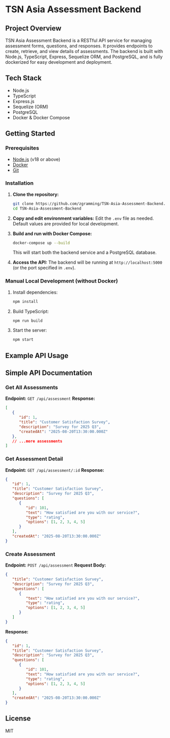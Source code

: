 
# TSN Asia Assessment Backend

## Project Overview
TSN Asia Assessment Backend is a RESTful API service for managing assessment forms, questions, and responses. It provides endpoints to create, retrieve, and view details of assessments. The backend is built with Node.js, TypeScript, Express, Sequelize ORM, and PostgreSQL, and is fully dockerized for easy development and deployment.


## Tech Stack
- Node.js
- TypeScript
- Express.js
- Sequelize (ORM)
- PostgreSQL
- Docker & Docker Compose

## Getting Started

### Prerequisites
- [Node.js](https://nodejs.org/) (v18 or above)
- [Docker](https://www.docker.com/get-started)
- [Git](https://git-scm.com/)

### Installation

1. **Clone the repository:**
   ```sh
   git clone https://github.com/zgramming/TSN-Asia-Assessment-Backend.git
   cd TSN-Asia-Assessment-Backend
   ```

2. **Copy and edit environment variables:**
   Edit the `.env` file as needed. Default values are provided for local development.

3. **Build and run with Docker Compose:**
   ```sh
   docker-compose up --build
   ```
   This will start both the backend service and a PostgreSQL database.

4. **Access the API:**
   The backend will be running at `http://localhost:5000` (or the port specified in `.env`).

### Manual Local Development (without Docker)

1. Install dependencies:
   ```sh
   npm install
   ```
2. Build TypeScript:
   ```sh
   npm run build
   ```
3. Start the server:
   ```sh
   npm start
   ```

## Example API Usage

## Simple API Documentation

### Get All Assessments
**Endpoint:** `GET /api/assessment`
**Response:**
```json
[
   {
      "id": 1,
      "title": "Customer Satisfaction Survey",
      "description": "Survey for 2025 Q3",
      "createdAt": "2025-08-20T13:30:00.000Z"
   },
   // ...more assessments
]
```

### Get Assessment Detail
**Endpoint:** `GET /api/assessment/:id`
**Response:**
```json
{
   "id": 1,
   "title": "Customer Satisfaction Survey",
   "description": "Survey for 2025 Q3",
   "questions": [
      {
         "id": 101,
         "text": "How satisfied are you with our service?",
         "type": "rating",
         "options": [1, 2, 3, 4, 5]
      }
   ],
   "createdAt": "2025-08-20T13:30:00.000Z"
}
```

### Create Assessment
**Endpoint:** `POST /api/assessment`
**Request Body:**
```json
{
   "title": "Customer Satisfaction Survey",
   "description": "Survey for 2025 Q3",
   "questions": [
      {
         "text": "How satisfied are you with our service?",
         "type": "rating",
         "options": [1, 2, 3, 4, 5]
      }
   ]
}
```
**Response:**
```json
{
   "id": 1,
   "title": "Customer Satisfaction Survey",
   "description": "Survey for 2025 Q3",
   "questions": [
      {
         "id": 101,
         "text": "How satisfied are you with our service?",
         "type": "rating",
         "options": [1, 2, 3, 4, 5]
      }
   ],
   "createdAt": "2025-08-20T13:30:00.000Z"
}
```

## License

MIT
